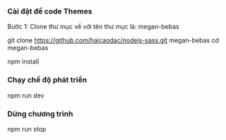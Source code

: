 ### Cài đặt để code Themes ###

Bước 1: Clone thư mục về với tên thư mục là: megan-bebas

git clone https://github.com/haicaodac/nodejs-sass.git megan-bebas
cd megan-bebas

npm install

### Chạy chế độ phát triển ###

npm run dev

### Dừng chương trình ###

npm run stop